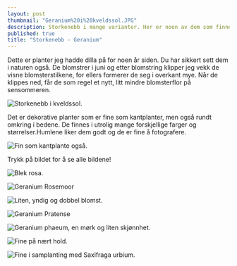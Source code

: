 ```yaml
---
layout: post
thumbnail: "Geranium%20i%20kveldssol.JPG"
description: Storkenebb i mange varianter. Her er noen av dem som finnes i min hage.
published: true
title: "Storkenebb - Geranium"
---
```










Dette er planter jeg hadde dilla på for noen år siden. Du har sikkert sett dem i naturen også. De blomstrer i juni og etter blomstring klipper jeg vekk de visne blomsterstilkene, for ellers formerer de seg i overkant mye. Når de klippes ned, får de som regel et nytt, litt mindre blomsterflor på sensommeren.

![Storkenebb i kveldssol.]({{site.baseurl}}/assets/img/Geranium%20i%20kveldssol.JPG)

<!--more-->

Det er dekorative planter som er fine som kantplanter, men også rundt omkring i bedene. De finnes i utrolig mange forskjellige farger og størrelser.Humlene liker dem godt og de er fine å fotografere. 

![Fin som kantplante også.]({{site.baseurl}}/assets/img/Geranium%20cantabrigiense%20'Cambridge'%2C.JPG)

Trykk på bildet for å se alle bildene!

![Blek rosa.]({{site.baseurl}}/assets/img/Geranium%20himalayense%20'Derrick%20Cook'.JPG)

![Geranium Rosemoor]({{site.baseurl}}/assets/img/Geranium%20magnificum%20'Rosemoor'.JPG)

![Liten, yndig og dobbel blomst.]({{site.baseurl}}/assets/img/Geranium%20himalayense%20'Plenum'%20.JPG)

![Geranium Pratense]({{site.baseurl}}/assets/img/Geranium%20Pratense.JPG)

![Geranium phaeum, en mørk og liten skjønnhet.]({{site.baseurl}}/assets/img/Geranium%20phaeum.JPG)

![Fine på nært hold.]({{site.baseurl}}/assets/img/Tett%20p%C3%A5.JPG)

![Fine i samplanting med Saxifraga urbium.]({{site.baseurl}}/assets/img/Ukjent%20Geranium.JPG)


